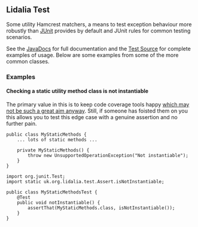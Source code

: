 ## Lidalia Test

Some utility Hamcrest matchers, a means to test exception behaviour more robustly than
[JUnit](https://github.com/junit-team/junit/wiki) provides by default and JUnit rules for common testing scenarios.

See the [JavaDocs](./apidocs/index.html) for full documentation and the [Test Source](./xref-test/index.html) for complete
examples of usage. Below are some examples from some of the more common classes.

### Examples

#### Checking a static utility method class is not instantiable

The primary value in this is to keep code coverage tools happy
[which may not be such a great aim anyway](http://adiws.blogspot.co.uk/2012/04/code-coverage-considered-harmful.html). Still, if
someone has foisted them on you this allows you to test this edge case with a genuine assertion and no further pain.

    public class MyStaticMethods {
        ... lots of static methods ...

        private MyStaticMethods() {
            throw new UnsupportedOperationException("Not instantiable");
        }
    }

    import org.junit.Test;
    import static uk.org.lidalia.test.Assert.isNotInstantiable;

    public class MyStaticMethodsTest {
        @Test
        public void notInstantiable() {
            assertThat(MyStaticMethods.class, isNotInstantiable());
        }
    }

####
